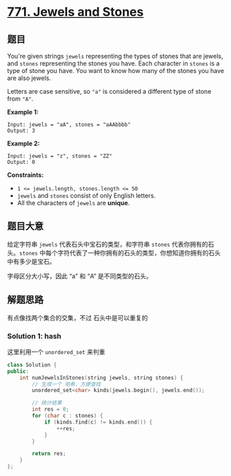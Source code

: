 # [771. Jewels and Stones](https://leetcode.com/problems/jewels-and-stones/)

## 题目

You're given strings `jewels` representing the types of stones that are jewels, and `stones` representing the stones you have. Each character in `stones` is a type of stone you have. You want to know how many of the stones you have are also jewels.

Letters are case sensitive, so `"a"` is considered a different type of stone from `"A"`.

 

**Example 1:**

```
Input: jewels = "aA", stones = "aAAbbbb"
Output: 3
```

**Example 2:**

```
Input: jewels = "z", stones = "ZZ"
Output: 0
```

 

**Constraints:**

- `1 <= jewels.length, stones.length <= 50`
- `jewels` and `stones` consist of only English letters.
- All the characters of `jewels` are **unique**.

## 题目大意

给定字符串 `jewels` 代表石头中宝石的类型，和字符串 `stones` 代表你拥有的石头。`stones` 中每个字符代表了一种你拥有的石头的类型，你想知道你拥有的石头中有多少是宝石。

字母区分大小写，因此 “a” 和 “A” 是不同类型的石头。

## 解题思路

有点像找两个集合的交集，不过 石头中是可以重复的

### Solution 1: hash

这里利用一个 `unordered_set` 来判重


````c++
class Solution {
public:
    int numJewelsInStones(string jewels, string stones) {
        // 生成一个 哈希，方便查找
        unordered_set<char> kinds(jewels.begin(), jewels.end());

        // 统计结果
        int res = 0;
        for (char c : stones) {
            if (kinds.find(c) != kinds.end()) {
                ++res;
            }
        }

        return res;
    }
};
````
